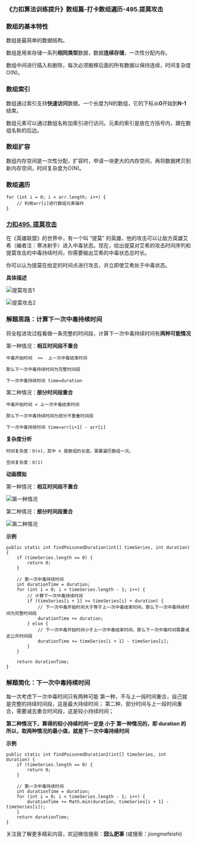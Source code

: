 ### 《力扣算法训练提升》数组篇-打卡数组遍历-495.提莫攻击

### 数组的基本特性

数组是最简单的数据结构。

数组是用来存储一系列**相同类型**数据，数据**连续存储**，一次性分配内存。

数组中间进行插入和删除，每次必须搬移后面的所有数据以保持连续，时间复杂度 O(N)。

### 数组索引

数组通过索引支持**快速访问**数据，一个长度为N的数组，它的下标从**0**开始到**N-1**结束。

数组元素可以通过数组名称加索引进行访问。元素的索引是放在方括号内，跟在数组名称的后边。

### 数组扩容

数组内存空间是一次性分配，扩容时，申请一块更大的内存空间，再将数据拷贝到新内存空间，时间复杂度为O(N)。

### 数组遍历

```
for (int i = 0; i < arr.length; i++) {
    // 利用arr[i]进行数组元素操作
}
```

### [力扣495. 提莫攻击](https://leetcode-cn.com/problems/teemo-attacking/)

在《英雄联盟》的世界中，有一个叫 “提莫” 的英雄，他的攻击可以让敌方英雄艾希（编者注：寒冰射手）进入中毒状态。现在，给出提莫对艾希的攻击时间序列和提莫攻击的中毒持续时间，你需要输出艾希的中毒状态总时长。

你可以认为提莫在给定的时间点进行攻击，并立即使艾希处于中毒状态。

**具体描述**

![提莫攻击1](C:\Users\tao\Desktop\daily-notes\《力扣算法训练提升》\《力扣算法训练提升》数组篇\《力扣算法训练提升》数组篇-打卡数组遍历-495.提莫攻击\提莫攻击1.png)

![提莫攻击2](C:\Users\tao\Desktop\daily-notes\《力扣算法训练提升》\《力扣算法训练提升》数组篇\《力扣算法训练提升》数组篇-打卡数组遍历-495.提莫攻击\提莫攻击2.png)



### 解题思路：计算下一次中毒持续时间

将全程进攻过程看做一条完整的时间段，计算下一次中毒持续时间有**两种可能情况**

第一种情况：**相互时间段不重合**

```
中毒开始时间  >=  上一次中毒结束时间

那么下一次中毒持续时间为完整时间段
```

```
下一次中毒持续时间 time=duration
```

第二种情况：**部分时间段重合**

```
中毒开始时间 < 上一次中毒结束时间

那么下一次中毒持续时间为部分不重叠时间段
```

```
下一次中毒持续时间 time=arr[i+1] - arr[i]
```

**复杂度分析**

```
时间复杂度：O(n)，其中 n 是数组的长度。需要遍历数组一次。

空间复杂度：O(1)
```

**动画模拟**

第一种情况：**相互时间段不重合**

![第一种情况](C:\Users\tao\Desktop\daily-notes\《力扣算法训练提升》\《力扣算法训练提升》数组篇\《力扣算法训练提升》数组篇-打卡数组遍历-495.提莫攻击\第一种情况.gif)

第二种情况：**部分时间段重合**

![第二种情况](C:\Users\tao\Desktop\daily-notes\《力扣算法训练提升》\《力扣算法训练提升》数组篇\《力扣算法训练提升》数组篇-打卡数组遍历-495.提莫攻击\第二种情况.gif)

**示例**

```
public static int findPoisonedDuration(int[] timeSeries, int duration) {
    if (timeSeries.length == 0) {
        return 0;
    }

    // 第一次中毒持续时间
    int durationTime = duration;
    for (int i = 0; i < timeSeries.length - 1; i++) {
        // 计算下一次中毒持续时间
        if (timeSeries[i + 1] >= timeSeries[i] + duration) {
            // 下一次中毒开始时间大于等于上一次中毒结束时间，那么下一次中毒持续时间为完整时间段
            durationTime += duration;
        } else {
            // 下一次中毒开始时间小于上一次中毒结束时间，那么下一次中毒时间需要减去公共时间段
            durationTime += timeSeries[i + 1] - timeSeries[i];
        }
    }

    return durationTime;
}
```

### 解题简化：下一次中毒持续时间

每一次考虑下一次中毒时间只有两种可能
第一种，不与上一段时间重合，自己就是完整的持续时间段，这是最大持续时间；
第二种，部分时间与上一段时间重合，需要减去重合时间段，这是较小持续时间；

**第二种情况下，算得的较小持续时间一定是  小于 第一种情况的，即 duration 的**
**所以，取两种情况的最小值，就是下一次中毒持续时间**

**示例**

```
public static int findPoisonedDuration2(int[] timeSeries, int duration) {
    if (timeSeries.length == 0) {
        return 0;
    }

    // 第一次中毒持续时间
    int durationTime = duration;
    for (int i = 0; i < timeSeries.length - 1; i++) {
        durationTime += Math.min(duration, timeSeries[i + 1] - timeSeries[i]);
    }
    return durationTime;
}
```



关注我了解更多精彩内容，欢迎微信搜索：**囧么肥事** (或搜索：jiongmefeishi)


